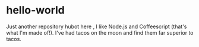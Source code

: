 # hello-world
Just another repository
hubot here , I like Node.js and Coffeescript (that's what I'm made of!).
I've had tacos on the moon and find them far superior to tacos.
